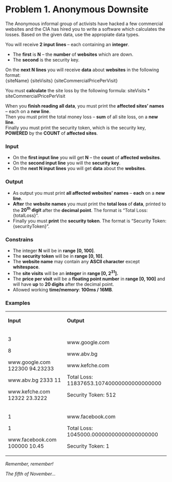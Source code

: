 <h1>Problem 1. Anonymous Downsite</h1>
<p>The Anonymous informal group of activists have hacked a few commercial websites and the CIA has hired you to write a software which calculates the losses. Based on the given data, use the appropiate data types.</p>
<p>You will receive <strong>2 input lines </strong>&ndash; each containing an <strong>integer</strong>.</p>
<ul>
<li>The <strong>first</strong> is <strong>N</strong> &ndash; the <strong>number</strong> of <strong>websites</strong> which are down.</li>
<li>The <strong>second</strong> is the security key.</li>
</ul>
<p>On the <strong>next N lines</strong> you will receive <strong>data</strong> about <strong>websites</strong> in the following format:<br /> {siteName} {siteVisits} {siteCommercialPricePerVisit}</p>
<p>You must <strong>calculate</strong> the site loss by the following formula: siteVisits * siteCommercialPricePerVisit</p>
<p>When you <strong>finish reading all data</strong>, you must print the <strong>affected sites&rsquo; names</strong> &ndash; each on a <strong>new line</strong>.<br /> Then you must print the total money loss &ndash; <strong>sum</strong> of all site loss, on a <strong>new line</strong>.<br /> Finally you must print the security token, which is the security key, <strong>POWERED</strong> by the <strong>COUNT </strong>of <strong>affected sites</strong>.</p>
<h3>Input</h3>
<ul>
<li>On the <strong>first input line</strong> you will get <strong>N</strong> &ndash; the <strong>count </strong>of <strong>affected websites</strong>.</li>
<li>On the <strong>second input line</strong> you will the <strong>security key</strong>.</li>
<li>On the <strong>next N input lines</strong> you will get <strong>data</strong> about the <strong>websites</strong>.</li>
</ul>
<h3>Output</h3>
<ul>
<li>As output you must print <strong>all affected websites&rsquo; names</strong> &ndash; <strong>each</strong> on a <strong>new line</strong>.</li>
<li><strong>After</strong> the <strong>website names</strong> you must print the <strong>total loss </strong>of<strong> data</strong>, printed to the <strong>20<sup>th</sup> digit</strong> after the <strong>decimal point</strong>. The format is &ldquo;Total Loss: {totalLoss}&rdquo;.</li>
<li>Finally you must <strong>print</strong> the <strong>security token</strong>. The format is &ldquo;Security Token: {securityToken}&rdquo;.</li>
</ul>
<h3>Constrains</h3>
<ul>
<li>The integer <strong>N</strong> will be in <strong>range</strong> <strong>[0, 100]</strong>.</li>
<li>The <strong>security token</strong> will be in<strong> range</strong> <strong>[0, 10]</strong>.</li>
<li>The <strong>website name</strong> may contain any <strong>ASCII character</strong> except <strong>whitespace</strong>.</li>
<li>The <strong>site visits</strong> will be an <strong>integer</strong> in <strong>range [0, 2<sup>31</sup>].</strong></li>
<li>The <strong>price per visit</strong> will be a <strong>floating point number</strong> in <strong>range [0, 100]</strong> and will have <strong>up</strong> to <strong>20 digits</strong> after the decimal point.</li>
<li>Allowed working <strong>time/memory</strong>: <strong>100ms / 16MB</strong>.</li>
</ul>
<h3>Examples</h3>
<table width="0">
<tbody>
<tr>
<td width="261">
<p><strong>Input</strong></p>
</td>
<td width="350">
<p><strong>Output</strong></p>
</td>
</tr>
<tr>
<td width="261">
<p>3</p>
<p>8</p>
<p>www.google.com 122300 94.23233</p>
<p>www.abv.bg 2333 11</p>
<p>www.kefche.com 12322 23.3222</p>
</td>
<td width="350">
<p>www.google.com</p>
<p>www.abv.bg</p>
<p>www.kefche.com</p>
<p>Total Loss: 11837653.10740000000000000000</p>
<p>Security Token: 512</p>
</td>
</tr>
<tr>
<td width="261">
<p>1</p>
<p>1</p>
<p>www.facebook.com 100000 10.45</p>
</td>
<td width="350">
<p>www.facebook.com</p>
<p>Total Loss: 1045000.00000000000000000000</p>
<p>Security Token: 1</p>
</td>
</tr>
</tbody>
</table>
<p><em>Remember, remember!</em></p>
<p><em>The fifth of November...</em></p>